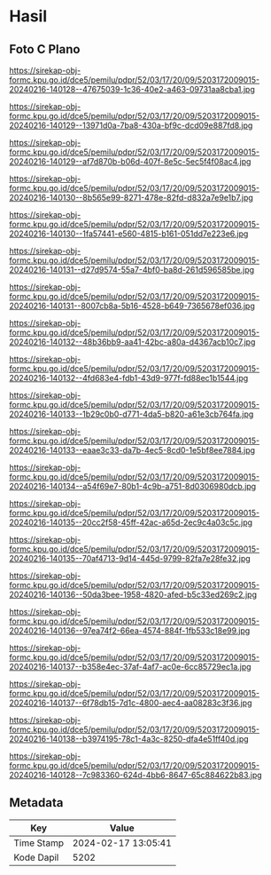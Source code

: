 # Hasil

## Foto C Plano

https://sirekap-obj-formc.kpu.go.id/dce5/pemilu/pdpr/52/03/17/20/09/5203172009015-20240216-140128--47675039-1c36-40e2-a463-09731aa8cba1.jpg

https://sirekap-obj-formc.kpu.go.id/dce5/pemilu/pdpr/52/03/17/20/09/5203172009015-20240216-140129--13971d0a-7ba8-430a-bf9c-dcd09e887fd8.jpg

https://sirekap-obj-formc.kpu.go.id/dce5/pemilu/pdpr/52/03/17/20/09/5203172009015-20240216-140129--af7d870b-b06d-407f-8e5c-5ec5f4f08ac4.jpg

https://sirekap-obj-formc.kpu.go.id/dce5/pemilu/pdpr/52/03/17/20/09/5203172009015-20240216-140130--8b565e99-8271-478e-82fd-d832a7e9e1b7.jpg

https://sirekap-obj-formc.kpu.go.id/dce5/pemilu/pdpr/52/03/17/20/09/5203172009015-20240216-140130--1fa57441-e560-4815-b161-051dd7e223e6.jpg

https://sirekap-obj-formc.kpu.go.id/dce5/pemilu/pdpr/52/03/17/20/09/5203172009015-20240216-140131--d27d9574-55a7-4bf0-ba8d-261d596585be.jpg

https://sirekap-obj-formc.kpu.go.id/dce5/pemilu/pdpr/52/03/17/20/09/5203172009015-20240216-140131--8007cb8a-5b16-4528-b649-7365678ef036.jpg

https://sirekap-obj-formc.kpu.go.id/dce5/pemilu/pdpr/52/03/17/20/09/5203172009015-20240216-140132--48b36bb9-aa41-42bc-a80a-d4367acb10c7.jpg

https://sirekap-obj-formc.kpu.go.id/dce5/pemilu/pdpr/52/03/17/20/09/5203172009015-20240216-140132--4fd683e4-fdb1-43d9-977f-fd88ec1b1544.jpg

https://sirekap-obj-formc.kpu.go.id/dce5/pemilu/pdpr/52/03/17/20/09/5203172009015-20240216-140133--1b29c0b0-d771-4da5-b820-a61e3cb764fa.jpg

https://sirekap-obj-formc.kpu.go.id/dce5/pemilu/pdpr/52/03/17/20/09/5203172009015-20240216-140133--eaae3c33-da7b-4ec5-8cd0-1e5bf8ee7884.jpg

https://sirekap-obj-formc.kpu.go.id/dce5/pemilu/pdpr/52/03/17/20/09/5203172009015-20240216-140134--a54f69e7-80b1-4c9b-a751-8d0306980dcb.jpg

https://sirekap-obj-formc.kpu.go.id/dce5/pemilu/pdpr/52/03/17/20/09/5203172009015-20240216-140135--20cc2f58-45ff-42ac-a65d-2ec9c4a03c5c.jpg

https://sirekap-obj-formc.kpu.go.id/dce5/pemilu/pdpr/52/03/17/20/09/5203172009015-20240216-140135--70af4713-9d14-445d-9799-82fa7e28fe32.jpg

https://sirekap-obj-formc.kpu.go.id/dce5/pemilu/pdpr/52/03/17/20/09/5203172009015-20240216-140136--50da3bee-1958-4820-afed-b5c33ed269c2.jpg

https://sirekap-obj-formc.kpu.go.id/dce5/pemilu/pdpr/52/03/17/20/09/5203172009015-20240216-140136--97ea74f2-66ea-4574-884f-1fb533c18e99.jpg

https://sirekap-obj-formc.kpu.go.id/dce5/pemilu/pdpr/52/03/17/20/09/5203172009015-20240216-140137--b358e4ec-37af-4af7-ac0e-6cc85729ec1a.jpg

https://sirekap-obj-formc.kpu.go.id/dce5/pemilu/pdpr/52/03/17/20/09/5203172009015-20240216-140137--6f78db15-7d1c-4800-aec4-aa08283c3f36.jpg

https://sirekap-obj-formc.kpu.go.id/dce5/pemilu/pdpr/52/03/17/20/09/5203172009015-20240216-140138--b3974195-78c1-4a3c-8250-dfa4e51ff40d.jpg

https://sirekap-obj-formc.kpu.go.id/dce5/pemilu/pdpr/52/03/17/20/09/5203172009015-20240216-140128--7c983360-624d-4bb6-8647-65c884622b83.jpg


## Metadata

| Key        | Value               |
| ---------- | ------------------- |
| Time Stamp | 2024-02-17 13:05:41 |
| Kode Dapil | 5202                |




